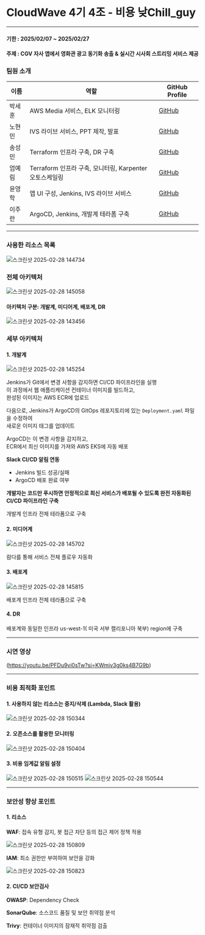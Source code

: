 # CloudWave 4기 4조 - 비용 낮Chill_guy
---
#### 기한 : 2025/02/07 ~ 2025/02/27
#### 주제 : CGV 자사 앱에서 영화관 광고 동기화 송출 & 실시간 시사회 스트리밍 서비스 제공

### 팀원 소개
| 이름  | 역할 | GitHub Profile |
|-------|------------------------------|--------------------------------|
| 박세훈 | AWS Media 서비스, ELK 모니터링 | [GitHub](https://github.com/silver00-psh) |
| 노현민 | IVS 라이브 서비스, PPT 제작, 발표 | [GitHub](https://github.com/lulu010223) |
| 송성민 | Terraform 인프라 구축, DR 구축 | [GitHub](https://github.com/happiness00000) |
| 엄예림 | Terraform 인프라 구축, 모니터링, Karpenter 오토스케일링 | [GitHub](https://github.com/EomYerim) |
| 윤영학 | 앱 UI 구성, Jenkins, IVS 라이브 서비스 | [GitHub](https://github.com/okhi3945) |
| 이주란 | ArgoCD, Jenkins, 개발계 테라폼 구축 | [GitHub](https://github.com/na2neo4) |


---
### 사용한 리소스 목록
![스크린샷 2025-02-28 144734](https://github.com/user-attachments/assets/23ec3f8a-c75a-4b73-be09-d749ff05bcc9)

### 전체 아키텍처
![스크린샷 2025-02-28 145058](https://github.com/user-attachments/assets/04c1d992-0d27-46dc-aa45-c48e92ccd537)

#### 아키텍처 구분: 개발계, 미디어계, 배포계, DR
![스크린샷 2025-02-28 143456](https://github.com/user-attachments/assets/3af48dc5-e27f-465f-bc05-f955297a56ec)

### 세부 아키텍처

#### 1. 개발계
![스크린샷 2025-02-28 145254](https://github.com/user-attachments/assets/1d439cfb-4b2d-486e-ac13-f46454df5140)  

Jenkins가 Git에서 변경 사항을 감지하면 CI/CD 파이프라인을 실행  
이 과정에서 웹 애플리케이션 컨테이너 이미지를 빌드하고,  
완성된 이미지는 AWS ECR에 업로드

다음으로, Jenkins가 ArgoCD의 GitOps 레포지토리에 있는 `Deployment.yaml` 파일을 수정하여  
새로운 이미지 태그를 업데이트

ArgoCD는 이 변경 사항을 감지하고,  
ECR에서 최신 이미지를 가져와 AWS EKS에 자동 배포

**Slack CI/CD 알림 연동**
- Jenkins 빌드 성공/실패
- ArgoCD 배포 완료 여부

**개발자는 코드만 푸시하면 안정적으로 최신 서비스가 배포될 수 있도록 완전 자동화된 CI/CD 파이프라인 구축**

개발계 인프라 전체 테라폼으로 구축

#### 2. 미디어계
![스크린샷 2025-02-28 145702](https://github.com/user-attachments/assets/a021fab4-5434-401d-82a2-364040531adc)  

람다를 통해 서비스 전체 플로우 자동화

#### 3. 배포계
![스크린샷 2025-02-28 145815](https://github.com/user-attachments/assets/d9601529-ba28-48ab-8d27-91de3a4245aa)  

배포계 인프라 전체 테라폼으로 구축

#### 4. DR
배포계와 동일한 인프라 us-west-1(	미국 서부 캘리포니아 북부) region에 구축

---
### 시연 영상
(https://youtu.be/PFDu9vi0sTw?si=KWmiv3g0ks4B7G9b)

---
### 비용 최적화 포인트
#### 1. 사용하지 않는 리소스는 중지/삭제 (Lambda, Slack 활용)
![스크린샷 2025-02-28 150344](https://github.com/user-attachments/assets/0e464584-95a0-4f39-8fa6-6af44662b405)


#### 2. 오픈소스를 활용한 모니터링
![스크린샷 2025-02-28 150404](https://github.com/user-attachments/assets/a611792d-ed15-4d31-bacb-be27cca2bb9c)

#### 3. 비용 임계값 알림 설정
![스크린샷 2025-02-28 150515](https://github.com/user-attachments/assets/a987a17d-51c3-4e49-b99e-e7ab0788d896)
![스크린샷 2025-02-28 150544](https://github.com/user-attachments/assets/6426e64b-563c-4706-8ee6-04b771e097ea)

---
### 보안성 향상 포인트
#### 1. 리소스
**WAF**: 접속 유형 감지, 봇 접근 차단 등의 접근 제어 정책 적용  

![스크린샷 2025-02-28 150809](https://github.com/user-attachments/assets/7893f779-e3ca-4ec2-988d-2d49dedf305a)  

**IAM**: 최소 권한만 부여하여 보안을 강화  

![스크린샷 2025-02-28 150823](https://github.com/user-attachments/assets/9b686bcb-76b8-4754-83c0-900433361ddc)

#### 2. CI/CD 보안검사
**OWASP**: Dependency Check  

**SonarQube**: 소스코드 품질 및 보안 취약점 분석  

**Trivy**: 컨테이너 이미지의 잠재적 취약점 검출










